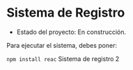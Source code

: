 <h1> Sistema de Registro </h1> 

- Estado del proyecto: En construcción.

Para ejecutar el sistema, debes poner:

``` npm install reac ```
Sistema de registro 2
